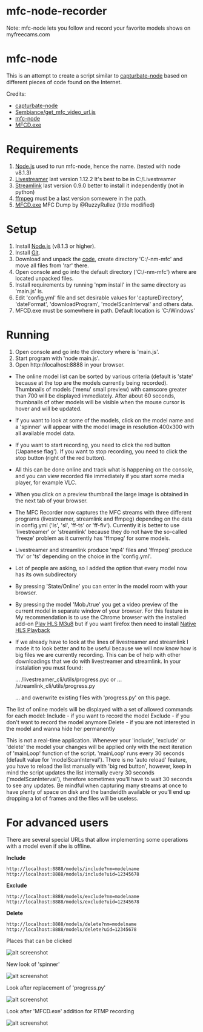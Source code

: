 mfc-node-recorder
=================
Note: mfc-node lets you follow and record your favorite models shows on myfreecams.com

mfc-node
==========
This is an attempt to create a script similar to [capturbate-node](https://github.com/SN4T14/capturebate-node) based on different pieces of code found on the Internet.

Credits:
* [capturbate-node](https://github.com/SN4T14/capturebate-node)
* [Sembiance/get_mfc_video_url.js](https://gist.github.com/Sembiance/df151de0006a0bf8ae54)
* [mfc-node](https://github.com/sstativa/mfc-node)
* [MFCD.exe](https://github.com/ruzzy/)

Requirements
============
1. [Node.js](https://nodejs.org/download/release/) used to run mfc-node, hence the name. (tested with node v8.1.3)
2. [Livestreamer](https://github.com/chrippa/livestreamer/releases) last version 1.12.2 It's best to be in C:/Livestreamer
3. [Streamlink](https://github.com/streamlink/streamlink) last version 0.9.0 better to install it independently (not in python)
4. [ffmpeg](https://ffmpeg.zeranoe.com/builds/) must be a last version somewere in the path.
5. [MFCD.exe](http://www.mediafire.com/file/aim84bicrsbbvci/MFCD.rar) MFC Dump by @RuzzyRullez (little modified)

Setup
=====
1. Install [Node.js](https://nodejs.org/download/release/) (v8.1.3 or higher).
2. Install [Git](https://git-scm.com/downloads).
2. Download and unpack the [code](https://codeload.github.com/horacio9a/mfc-node/zip/master), create directory 'C:/-nm-mfc' and move all files from 'rar' there.
3. Open console and go into the default directory ('C:/-nm-mfc') where are located unpacked files.
4. Install requirements by running 'npm install' in the same directory as 'main.js' is.
5. Edit 'config.yml' file and set desirable values for 'captureDirectory', 'dateFormat', 'downloadProgram', 'modelScanInterval' and others data.
6. MFCD.exe must be somewhere in path. Default location is 'C:/Windows'

Running
=======
1. Open console and go into the directory where is 'main.js'.
2. Start program with 'node main.js'.
3. Open http://localhost:8888 in your browser.

- The online model list can be sorted by various criteria (default is 'state' because at the top are the models currently being recorded). Thumbnails of models ('menu' small preview) with camscore greater than 700 will be displayed immediately. After about 60 seconds, thumbnails of other models will be visible when the mouse cursor is hover and will be updated.
- If you want to look at some of the models, click on the model name and a 'spinner' will appear with the model image in resolution 400x300 with all available model data.
- If you want to start recording, you need to click the red button ('Japanese flag'). If you want to stop recording, you need to click the stop button (right of the red button). 
- All this can be done online and track what is happening on the console, and you can view recorded file immediately if you start some media player, for example VLC.
- When you click on a preview thumbnail the large image is obtained in the next tab of your browser.
- The MFC Recorder now captures the MFC streams with three different programs (livestreamer, streamlink and ffmpeg) depending on the data in config.yml ('ls', 'sl', 'ff-ts' or 'ff-flv'). Currently it is better to use 'livestreamer' or 'streamlink' because they do not have the so-called 'freeze' problem as it currently has 'ffmpeg' for some models.
- Livestreamer and streamlink produce 'mp4' files and 'ffmpeg' produce 'flv' or 'ts' depending on the choice in the 'config.yml'.
- Lot of people are asking, so I added the option that every model now has its own subdirectory
- By pressing 'State/Online' you can enter in the model room with your browser.
- By pressing the model 'Mob./true' you get a video preview of the current model in separate window of your browser. For this feature in My recommendation is to use the Chrome browser with the installed add-on [Play HLS M3u8](https://chrome.google.com/webstore/detail/play-hls-m3u8/ckblfoghkjhaclegefojbgllenffajdc/related) but if you want firefox then need to install [Native HLS Playback](https://addons.mozilla.org/en-US/firefox/addon/native_hls_playback/)
- If we already have to look at the lines of livestreamer and streamlink I made it to look better and to be useful because we will now know how is big files we are currently recording. This can be of help with other downloadings that we do with livestreamer and streamlink. In your instalation you must found:

   ... /livestreamer_cli/utils/progress.pyc
   or
   ... /streamlink_cli/utils/progress.py

   ... and owerwrite existing files with 'progress.py' on this page.


The list of online models will be displayed with a set of allowed commands for each model:
	Include - if you want to record the model
	Exclude - if you don't want to record the model anymore
	Delete - if you are not interested in the model and wanna hide her permanently

This is not a real-time application. Whenever your 'include', 'exclude' or 'delete' the model your changes will be applied only with the next iteration of 'mainLoop' function of the script. 'mainLoop' runs every 30 seconds (default value for 'modelScanInterval').
There is no 'auto reload' feature, you have to reload the list manually with 'big red button', however, keep in mind the script updates the list internally every 30 seconds ('modelScanInterval'), therefore sometimes you'll have to wait 30 seconds to see any updates.
Be mindful when capturing many streams at once to have plenty of space on disk and the bandwidth available or you’ll end up dropping a lot of frames and the files will be useless.

For advanced users
===========
There are several special URLs that allow implementing some operations with a model even if she is offline.

__Include__
```
http://localhost:8888/models/include?nm=modelname
http://localhost:8888/models/include?uid=12345678
```
__Exclude__
```
http://localhost:8888/models/exclude?nm=modelname
http://localhost:8888/models/exclude?uid=12345678
```
__Delete__
```
http://localhost:8888/models/delete?nm=modelname
http://localhost:8888/models/delete?uid=12345678
```
Places that can be clicked

![alt screenshot](./screenshot.jpg)

New look of 'spinner'

![alt screenshot](./screenshot1.jpg)

Look after replacement of 'progress.py'

![alt screenshot](./screenshot2.jpg)

Look after 'MFCD.exe' addition for RTMP recording

![alt screenshot](./screenshot3.jpg)
